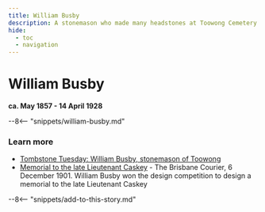 ```yaml
---
title: William Busby
description: A stonemason who made many headstones at Toowong Cemetery including the Caskey Monument
hide:
  - toc
  - navigation 
---
```


# William Busby

**ca. May 1857 - 14 April 1928**

--8<-- "snippets/william-busby.md"

### Learn more 

- [Tombstone Tuesday: William Busby, stonemason of Toowong](http://www.dragongenealogy.com/blog/2011/11/tombstone-tuesday-william-busby-stonemason-of-toowong/)
- [Memorial to the late Lieutenant Caskey](https://trove.nla.gov.au/newspaper/article/19130745) - The Brisbane Courier, 6 December 1901. William Busby won the design competition to design a memorial to the late Lieutenant Caskey

<!--
https://trove.nla.gov.au/newspaper/article/21240123?searchTerm=busby - M.U.I.O.O.F. Brother
https://trove.nla.gov.au/newspaper/article/3485355?searchTerm=busby%20sylvan - drainage
https://trove.nla.gov.au/newspaper/article/19244847 - Made the Marble Memorial to Mr. Percy Lionel Benjamin (3‑12‑7/8).
https://trove.nla.gov.au/newspaper/article/19278904 - Made the Spragg memorial 1904
-->

--8<-- "snippets/add-to-this-story.md"